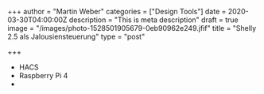 +++
author = "Martin Weber"
categories = ["Design Tools"]
date = 2020-03-30T04:00:00Z
description = "This is meta description"
draft = true
image = "/images/photo-1528501905679-0eb90962e249.jfif"
title = "Shelly 2.5 als Jalousiensteuerung"
type = "post"

+++
* HACS
* Raspberry Pi 4
* 